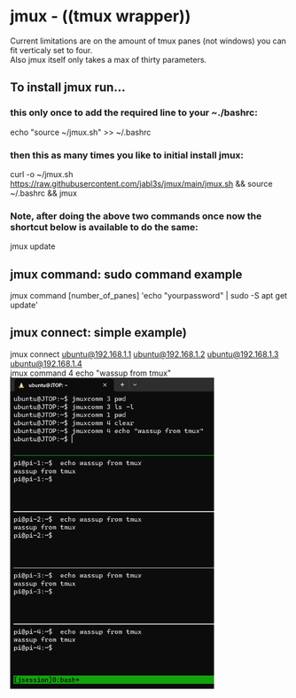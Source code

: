 # jmux - ((tmux wrapper)) 
Current limitations are on the amount of tmux panes (not windows) you can fit verticaly set to four.  
Also jmux itself only takes a max of thirty parameters.  


## To install jmux run...
### this only once to add the required line to your ~./bashrc:
echo "source ~/jmux.sh" >> ~/.bashrc
### then this as many times you like to initial install jmux:
curl -o ~/jmux.sh https://raw.githubusercontent.com/jabl3s/jmux/main/jmux.sh && source ~/.bashrc && jmux  
### Note, after doing the above two commands once now the shortcut below is available to do the same:
jmux update
## jmux command: sudo command example
jmux command [number_of_panes] 'echo "yourpassword" | sudo -S apt get update'
## jmux connect: simple example)
jmux connect ubuntu@192.168.1.1 ubuntu@192.168.1.2 ubuntu@192.168.1.3 ubuntu@192.168.1.4  
jmux command 4 echo "wassup from tmux"    
![Alt text](/assets/images/image-1.png)  
  






